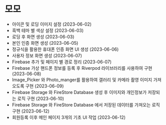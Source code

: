  # 모모
 * 아이콘 및 로딩 이미지 설정 (2023-06-02)
 * 흑백 테마 별 색상 설정 (2023-06-03)
 * 로딩 후 화면 생성 (2023-06-03)
 * 본인 인증 화면 생성 (2023-06-05)
 * 정규식을 활용한 휴대폰 인증 화면 UI 생성 (2023-06-06)
 * 사용자 정보 화면 생성 (2023-06-07)
 * Firebase 추가 및 페이지 별 경로 정리 (2023-06-07)
 * Firebase 가상 핸드폰 정보를 등록 후 Riverpod 라이브러리를 사용하여 구현 (2023-06-08)
 * Image_Picker 와 Photo_manger를 활용하여 갤러리 및 카메라 촬영 이미지 가져오도록 구현 (2023-06-09)
 * Firebase Storage 와 FireStore Database 생성 후 이미지와 개인정보가 저장되는 로직 구현 (2023-06-10)
 * Firebase Storage 와 FireStore Database 에서 저장된 데이터를 가져오는 로직 구현 (2023-06-12)
 * 회원등록 이후 메인 페이지 3개의 기초 UI 작업 (2023-06-12)